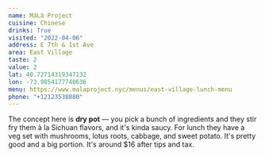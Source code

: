 ```yaml
---
name: MáLà Project
cuisine: Chinese
drinks: True
visited: "2022-04-06"
address: E 7th & 1st Ave
area: East Village
taste: 2
value: 2
lat: 40.72714319347132
lon: -73.9854177740636
menu: https://www.malaproject.nyc/menus/east-village-lunch-menu
phone: "+12123538880"
---
```


The concept here is **dry pot** — you pick a bunch of ingredients and they stir fry them à la Sichuan flavors, and it's kinda saucy. For lunch they have a veg set with mushrooms, lotus roots, cabbage, and sweet potato. It's pretty good and a big portion. It's around $16 after tips and tax.
